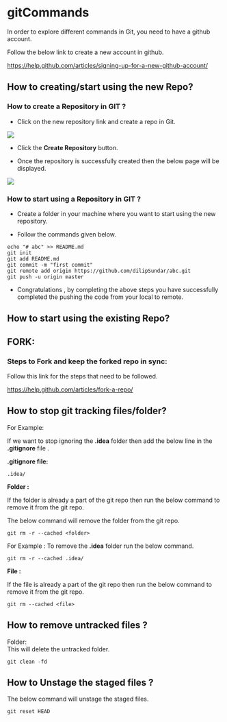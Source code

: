 # gitCommands

In order to explore different commands in Git, you need to have a github account.  

Follow the below link to create a new account in github.  

https://help.github.com/articles/signing-up-for-a-new-github-account/


## How to creating/start using the new Repo?

### How to create a Repository in GIT ?

- Click on the new repository link and create a repo in Git.

![](https://github.com/dilipthelip/gitCommands/blob/master/images/git-1.png)

- Click the **Create Repository** button.  

- Once the repository is successfully created then the below page will be displayed.

![](https://github.com/dilipthelip/gitCommands/blob/master/images/git-2.png)

### How to start using a Repository in GIT ?

- Create a folder in your machine where you want to start using the new repository.

- Follow the commands given below.

```
echo "# abc" >> README.md
git init
git add README.md
git commit -m "first commit"
git remote add origin https://github.com/dilipSundar/abc.git
git push -u origin master
```
- Congratulations , by completing the above steps you have successfully completed the pushing the code from your local to remote.

## How to start using the existing Repo?


## FORK:

### Steps to Fork and keep the forked repo in sync:

Follow this link for the steps that need to be followed.  

https://help.github.com/articles/fork-a-repo/


## How to stop git tracking files/folder?  

 For Example:  

 If we want to stop ignoring the **.idea**  folder then add the below line in the **.gitignore** file .

**.gitignore file:**  

```
.idea/
```

**Folder :**  

If the folder is already a part of the git repo then run the below command to remove it from the git repo.  

The below command will remove the folder from the git repo.  

```
git rm -r --cached <folder>
```
For Example : To remove the **.idea** folder run the below command.  

```
git rm -r --cached .idea/
```

**File :**

If the file is already a part of the git repo then run the below command to remove it from the git repo.  

```
git rm --cached <file>
```

## How to remove untracked files ?

Folder:    
This will delete the untracked folder.  

```
git clean -fd
```
## How to  Unstage the staged files ?

The below command will unstage the staged files.

```
git reset HEAD
```
